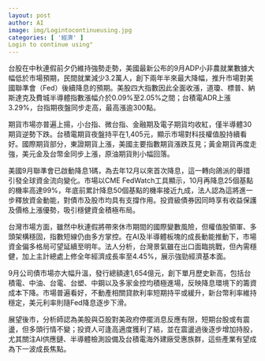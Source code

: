 ```yaml
---
layout: post
author: AI
image: img/Logintocontinueusing.jpg
categories: [ '經濟' ]
Login to continue using"
---
```

台股在中秋連假前夕仍維持強勢走勢，美國最新公布的9月ADP小非農就業數據大幅低於市場預期，民間就業減少3.2萬人，創下兩年半來最大降幅，推升市場對美國聯準會（Fed）後續降息的預期。美股四大指數因此全面收漲，道瓊、標普、納斯達克及費城半導體指數漲幅介於0.09%至2.05%之間；台積電ADR上漲3.29%，台指期夜盤同步走高，最高漲逾300點。  

期貨市場亦普遍上揚，小台指、微台指、金融期及電子期貨均收紅，僅半導體30期貨逆勢下跌。台積電期貨夜盤持平在1,405元，顯示市場對科技權值股持續看好。國際期貨部分，東證期貨上漲，美國主要指數期貨漲跌互見；黃金期貨再度走強，美元金及台幣金同步上漲，原油期貨則小幅回落。  

美國9月聯準會已啟動降息1碼，為去年12月以來首次降息，這一轉向鴿派的舉措引發全球資金流向變化。市場以CME FedWatch工具顯示，10月再降息25個基點的機率高達99%，年底前累計降息50個基點的機率接近九成，法人認為這將進一步釋放資金動能，對債市及股市均具有支撐作用。投資級債券因同時享有收益保護及價格上漲優勢，吸引穩健資金積極布局。  

台灣市場方面，雖然中秋連假將帶來休市期間的國際變數風險，但權值股領軍、多頭架構穩固，指數短線仍由多方掌控。在AI及半導體板塊的成長動能推動下，市場資金偏多格局可望延續至明年。法人分析，台灣景氣雖在出口面臨挑戰，但內需穩健，加上主計總處上修全年經濟成長率至4.45%，展示強勁經濟基本面。  

9月公司債市場亦大幅升溫，發行總額達1,654億元，創下單月歷史新高，包括台積電、中油、台電、台塑、中鋼以及多家金控均積極進場，反映降息環境下的籌資成本下降。市場普遍看好，不動產相關貸款利率短期持平或緩升，新台幣利率維持穩定，美元利率則隨Fed降息逐步下滑。  

展望後市，分析師認為美股與亞股對美政府停擺消息反應有限，短期台股或有震盪，但多頭行情不變；投資人可逢高適度獲利了結，並在震盪過後逐步增加持股，尤其關注AI供應鏈、半導體檢測設備及台積電海外建廠受惠族群，這些產業有望成為下一波成長焦點。